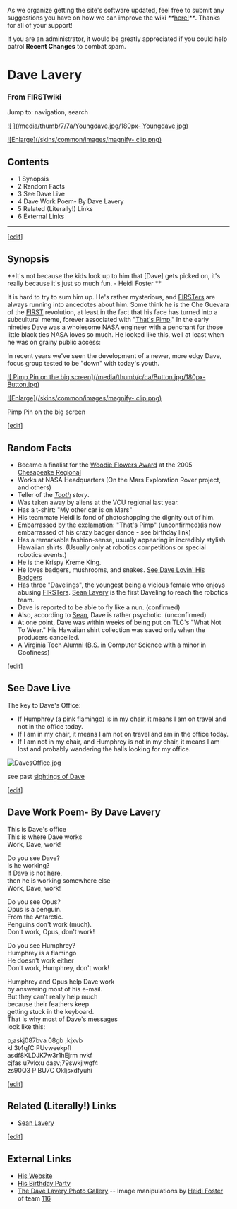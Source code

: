 As we organize getting the site's software updated, feel free to submit any
suggestions you have on how we can improve the wiki
_**_[here!](/index.php/User:Hallry/Suggestions "User:Hallry/Suggestions"
)_**_. Thanks for all of your support!

If you are an administrator, it would be greatly appreciated if you could help
patrol **Recent Changes** to combat spam.

# Dave Lavery

### From FIRSTwiki

Jump to: navigation, search

[![ ](/media/thumb/7/7a/Youngdave.jpg/180px-
Youngdave.jpg)](/index.php/Image:Youngdave.jpg " " )

[![Enlarge](/skins/common/images/magnify-
clip.png)](/index.php/Image:Youngdave.jpg "Enlarge" )

## Contents

  * 1 Synopsis
  * 2 Random Facts
  * 3 See Dave Live
  * 4 Dave Work Poem- By Dave Lavery
  * 5 Related (Literally!) Links
  * 6 External Links  
---  
  
[[edit](/index.php?title=Dave_Lavery&action=edit&section=1 "Edit section:
Synopsis" )]

##  Synopsis

**It's not because the kids look up to him that [Dave] gets picked on, it's really because it's just so much fun. - Heidi Foster **

It is hard to try to sum him up. He's rather mysterious, and
[FIRSTers](/index.php/FIRSTer "FIRSTer" ) are always running into ancedotes
about him. Some think he is the Che Guevara of the [FIRST](/index.php/FIRST
"FIRST" ) revolution, at least in the fact that his face has turned into a
subcultural meme, forever associated with "[That's
Pimp](/index.php/That%27s_Pimp "That's Pimp" )." In the early nineties Dave
was a wholesome NASA engineer with a penchant for those little black ties NASA
loves so much. He looked like this, well at least when he was on grainy public
access:

  
In recent years we've seen the development of a newer, more edgy Dave, focus
group tested to be "down" with today's youth.

[![ Pimp Pin on the big screen](/media/thumb/c/ca/Button.jpg/180px-
Button.jpg)](/index.php/Image:Button.jpg " Pimp Pin on the big screen" )

[![Enlarge](/skins/common/images/magnify-
clip.png)](/index.php/Image:Button.jpg "Enlarge" )

Pimp Pin on the big screen

[[edit](/index.php?title=Dave_Lavery&action=edit&section=2 "Edit section:
Random Facts" )]

##  Random Facts

  * Became a finalist for the [Woodie Flowers Award](/index.php/Woodie_Flowers_Award "Woodie Flowers Award" ) at the 2005 [Chesapeake Regional](/index.php/Chesapeake_Regional "Chesapeake Regional" )
  * Works at NASA Headquarters (On the Mars Exploration Rover project, and others) 
  * Teller of the _[Tooth](/index.php/Tooth "Tooth" ) story_. 
  * Was taken away by aliens at the VCU regional last year. 
  * Has a t-shirt: "My other car is on Mars" 
  * His teammate Heidi is fond of photoshopping the dignity out of him. 
  * Embarrassed by the exclamation: "That's Pimp" (unconfirmed)(is now embarrassed of his crazy badger dance - see birthday link) 
  * Has a remarkable fashion-sense, usually appearing in incredibly stylish Hawaiian shirts. (Usually only at robotics competitions or special robotics events.) 
  * He is the Krispy Kreme King. 
  * He loves badgers, mushrooms, and snakes. [See Dave Lovin' His Badgers](http://www.factorfantasy.com/Photos/badgerdance.MOV "http://www.factorfantasy.com/Photos/badgerdance.MOV" )
  * Has three "Davelings", the youngest being a vicious female who enjoys abusing [FIRSTers](/index.php/FIRSTer "FIRSTer" ). [Sean Lavery](/index.php/Sean_Lavery "Sean Lavery" ) is the first Daveling to reach the robotics team. 
  * Dave is reported to be able to fly like a nun. (confirmed) 
  * Also, according to [Sean](/index.php/Sean "Sean" ), Dave is rather psychotic. (unconfirmed) 
  * At one point, Dave was within weeks of being put on TLC's "What Not To Wear." His Hawaiian shirt collection was saved only when the producers cancelled. 
  * A Virginia Tech Alumni (B.S. in Computer Science with a minor in Goofiness) 

[[edit](/index.php?title=Dave_Lavery&action=edit&section=3 "Edit section: See
Dave Live" )]

##  See Dave Live

The key to Dave's Office:

  * If Humphrey (a pink flamingo) is in my chair, it means I am on travel and not in the office today. 
  * If I am in my chair, it means I am not on travel and am in the office today. 
  * If I am not in my chair, and Humphrey is not in my chair, it means I am lost and probably wandering the halls looking for my office. 

![DavesOffice.jpg](http://ranier.hq.nasa.gov/staff/DavesOffice.jpg)

see past [sightings of Dave](/index.php/Dave_Lavery/Sightings "Dave
Lavery/Sightings" )

[[edit](/index.php?title=Dave_Lavery&action=edit&section=4 "Edit section: Dave
Work Poem- By Dave Lavery" )]

##  Dave Work Poem- By Dave Lavery

This is Dave's office  
This is where Dave works  
Work, Dave, work!  
  
Do you see Dave?  
Is he working?  
If Dave is not here,  
then he is working somewhere else  
Work, Dave, work!  
  
Do you see Opus?  
Opus is a penguin.  
From the Antarctic.  
Penguins don't work (much).  
Don't work, Opus, don't work!  
  
Do you see Humphrey?  
Humphrey is a flamingo  
He doesn't work either  
Don't work, Humphrey, don't work!  
  
Humphrey and Opus help Dave work  
by answering most of his e-mail.  
But they can't really help much  
because their feathers keep  
getting stuck in the keyboard.  
That is why most of Dave's messages  
look like this:  
  
p;askj087bva 08gb ;kjxvb  
kl 3t4qfC PUvweekpfl  
asdf8KLDJK7w3r1hEjrm nvkf  
cjfas u7vkxu dasv;79swkjlwgf4  
zs90Q3 P BU7C Okljsxdfyuhi  
  

[[edit](/index.php?title=Dave_Lavery&action=edit&section=5 "Edit section:
Related \(Literally!\) Links" )]

##  Related (Literally!) Links

  * [Sean Lavery](/index.php/Sean_Lavery "Sean Lavery" )

[[edit](/index.php?title=Dave_Lavery&action=edit&section=6 "Edit section:
External Links" )]

##  External Links

  * [His Website](http://ranier.hq.nasa.gov/staff/lavery.shtm "http://ranier.hq.nasa.gov/staff/lavery.shtm" )
  * [His Birthday Party](http://www.invisiblerobot.com/robotics/dave_lavery_bday/ "http://www.invisiblerobot.com/robotics/dave_lavery_bday/" )
  * [The Dave Lavery Photo Gallery](http://www.factorfantasy.com/thedavegallery/ "http://www.factorfantasy.com/thedavegallery/" ) \-- Image manipulations by [Heidi Foster](/index.php?title=Heidi_Foster&action=edit "Heidi Foster" ) of team [116](/index.php/116 "116" )

